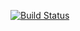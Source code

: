[![Build Status](https://travis-ci.org/paublo96/Group10-2.svg?branch=master)](https://travis-ci.org/paublo96/Group10-2)